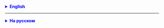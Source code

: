 <details style="margin-top: 16px">
  <summary style="cursor: pointer; color: blue;"><b>English</b></summary>

# Introduction to OOP

## OOP: what is it?

**OOP** -
this is [paradigm](https://ru.wikipedia.org/wiki/%D0%9F%D0%B0%D1%80%D0%B0%D0%B4%D0%B8%D0%B3%D0%BC%D0%B0_%D0%BF%D1%80%D0%BE%D0%B3%D1%80%D0%B0%D0%BC%D0%BC%D0%B8%D1%80%D0%BE%D0%B2%D0%B0%D0%BD%D0%B8%D1%8F)
programming, based on the representation of a program as a set of interacting **objects**.

- **Object** is a software entity that has its own **state** and **behavior**.
- **The state of an object** is the data it contains.
- **An object's behavior** is the actions it can perform.

**Basic concepts of OOP:** classes, objects, methods, attributes

- **Class** is a **template** that describes the properties and behavior of an object.
- **Object** is an instance of a class that has its own property values and can perform actions,
  described
  methods.
- **Method** is a function that belongs to a class. Describing the behavior of an object, the actions it can perform
- **Class attribute/field** is a variable that belongs to a class. More often called **class field**

Programming is like building objects. Every program consists of many objects and OOP helps us
manage these objects better.

#### Examples of objects from life:

___
**Automobile**

**Object State/Attribute/Class Field**: Macra, model, power, fuel type, color...

**Object Behavior/Method**: For example, a car can drive, refuel, honk, turn, brake...
___
**File**

**Object State/Attribute/Class Field**: Size, type, name, location, creation date, modification date...

**Object Behavior/Method**: Open, change name or location, read, close....

**House**
**Object State/Attribute/Class Field**: address, number of floors, area, number of rooms...

**Property behavior/Method**: build, repair, sell, move in, leave....
___

### More details

**Car**

**Attributes:**

- Brand: a string containing the make of the car.
- Model: a string containing the machine model.
- Year of manufacture: an integer indicating the year of manufacture of the machine.
- Color: a string containing the color of the car.
- Mileage: an integer indicating the vehicle's mileage in kilometers.

**Methods:**

- Drive: a method that makes the car move.
- Turn: A method that makes the car turn.
- Brake: a method that causes the car to brake.
- Park: a method that forces the car to park.
- Refuel: a method that refills the car with fuel.
- Repair: a method that repairs a machine.

___

### There are four basic principles in OOP:

1. **ENCAPSULATION**
2. **INHERITANCE**
3. **POLYMORPHISM**
4. **ABSTRACTION**

**Today we will focus on encapsulation.**

# Encapsulation

## What is encapsulation?

**Encapsulation** is the combination of data and methods in one class.

**Encapsulation** is one of the key principles of OOP, which allows you to hide the implementation details of an object
and provide
only the necessary interface to interact with it. It's like wrapping a gift - you only see the outside, but
don't know what's inside.

## Access modifiers

In Java, to implement encapsulation, we use access modifiers. There are three main modifiers
access: `public`, `private` and `protected`.

- `public` is as if you gave everyone access to your gift.
- `private` is like locking a gift in a safe and giving access only to you.
- `protected` is a gift that you give only to your family and friends. (we'll look at it in more detail later)

## Getters and setters (Getters/Setters)

Getters and setters are methods that allow you to manipulate the data of an object while respecting encapsulation.

- **Getters** are methods that allow you to get the data values of an object. With their help, like through a window in
  a bank,
  you can view the balance in your account.
- **Setters** are methods that allow you to set the values of an object's data. They are like a way to deposit or
  withdraw
  money from the account.
- **Getters and setters** must be accessible to everyone, i.e. have access modifier `public`

## Constructor

Besides getters and setters, another important aspect of encapsulation is constructors. The constructor is special
a method that is executed when an object of a class is created.

It is used to set the initial values of an object. For example, if we have a class "User", the constructor
can initialize the username and password when it is created.

## The this keyword in Java

**this** is a keyword in Java that is used inside class methods to refer to the current object.

It means that we are accessing the attributes or methods of the object in which the code is running.

**this** can be used to resolve naming conflicts between method arguments and class fields if they have the same name.

___

## An example of a class/template that describes a planet.

The planet has the attributes name `name` and size `size`

This template allows you to set the values of all attributes when it is initialized, and we can also **change** the
values via `setters` and **get** their values via `getters`

**Example:**

````java

public class Planet { // class describing the planet, planet template

    // class fields
    private String name; // planet name
    private long size; // planet size


    public Planet(String name, long size) { // constructor for setting the values of class fields when creating a class
        this.name = name; // setting the value for the name class field
        this.size = size; // setting the value for the size class field
    }

    // setter for the name field
    public void setName(String name) {
        this.name = name; // setting/changing the value for the name class field
    }

    // getter for the name field
    public String getName() {
        return this.name; // return the value of the name class field
    }

    // setter for the size field
    public void setSize(long size) {
        this.size = size; // setting/changing the value for the size class field
    }


    // getter for the name field
    public long getSize() {
        return this.size; // return the value of the size class field
    }
}

````

- now if someone decides to change the name of the planet, he can do this by calling the `setName` method with the new
  name
- the same with size, for example, if the size of the planet was initially calculated incorrectly. Only to change the
  size you need to call the `setSize` method and specify the desired size
- to access the current values of the name (`name`) and size (`size`) of the planet you need to use getters. For
  name `getName`, for size `getSize`

### Creating a Class (capsule)

**Objects** of a class are created using a **constructor** (standard class method), field values are set and/or
are changed using setters (these are standard class methods), field values are accessible using getters (these are
standard
class methods).

- Step 1: Create fields
  -- determine the list of variables and their types, make decisions about the values of modifiers
  --- public or private

-- when writing code, we go in the opposite direction, first we write:
--- modifier
--- then the variable type
--- then the variable name

- Step 2: Define Methods

-- standard methods:

--- constructor (allows you to create objects, instances of a class)
--- getters (allows you to get the values of an object's fields)
--- setters (allows you to set the values of object fields)
--- additional methods

**Example:** Car: - new data TYPE(!!!)

- **brand** - String brand
- **color** - String color
- **engine power** - double
- **fuel type** - String fuelType which includes all the listed fields.

**example of creating an object of type Car**

````java
public class Main {
    public static void main(String[] args) {
        // the new keyword is used to create objects
        // when creating an object, you need to determine its type. In your case it is the Car type (Car bmw)
        // initialization of the object, after the "=" sign new Car("BMW", "Black", 250, "disel");
        // when initializing an object, the constructor of the Car class is called with attributes in brackets ("BMW", "Black", 250, "disel")
        Car bmw = new Car("BMW", "Black", 250, "disel"); // creating an object of type Car

        // our car has the following values:
        // brand - "BMW"
        // color - "Black"
        // engine power - "250"
        // fuel type - "disel"

        // great, now you need to refuel the car and you can go on vacation!
    }
}
````

</details>

<hr>

<details style="margin-top: 16px">
  <summary style="cursor: pointer; color: blue;"><b>На русском</b></summary>

# Введение в ООП

## ООП: что это такое?

**ООП** -
это [парадигма](https://ru.wikipedia.org/wiki/%D0%9F%D0%B0%D1%80%D0%B0%D0%B4%D0%B8%D0%B3%D0%BC%D0%B0_%D0%BF%D1%80%D0%BE%D0%B3%D1%80%D0%B0%D0%BC%D0%BC%D0%B8%D1%80%D0%BE%D0%B2%D0%B0%D0%BD%D0%B8%D1%8F)
программирования, основанная на представлении программы как совокупности взаимодействующих **объектов**.

- **Объект** - это программная сущность, которая имеет свое **состояние** и **поведение**.
- **Состояние объекта** - это данные, которые он содержит.
- **Поведение объекта** - это действия, которые он может выполнять.

**Основные понятия ООП:** классы, объекты, методы, атрибуты

- **Класс** - это **шаблон**, описывающий свойства и поведение объекта.
- **Объект** - это экземпляр класса, который имеет свои собственные значения свойств и может выполнять действия,
  описанные
  методами.
- **Метод** - это функция, принадлежащая классу. Описывающее поведение объекта, действия, которые он может выполнять
- **Атрибут/поле класса** - это переменная, принадлежащая классу. Чаще называют **полем класса**

Программирование - это как строительство объектов. Каждая программа состоит из множества объектов, и ООП помогает нам
лучше управлять этими объектами.

#### Примеры объектов из жизни:

___
**Автомобиль**

**Состояние объекта/Атрибут/поле класса**: Макра, модель, мощность, тип топлива, цвет ...

**Поведение объекта/Метод**: К примеру автомобиль может ехать, заправляться, сигналить, поворачивать, тормозить ...
___
**Файл**

**Состояние объекта/Атрибут/поле класса**: Размер, тип, имя, расположение, дата создания, дата изменения ...

**Поведение объекта/Метод**: Открыть, изменить имя или раположение, прочитать, закрыть ....

**Дом**
**Состояние объекта/Атрибут/поле класса**: адрес, количество этажей, площадь, количество комнат ...

**Поведение объекта/Метод**: построить, отремонтировать, продать, заселить, покинуть ....
___

### Более подробнее

**Машина**

**Атрибуты:**

- Марка: строка, содержащая марку машины.
- Модель: строка, содержащая модель машины.
- Год выпуска: целое число, указывающее год выпуска машины.
- Цвет: строка, содержащая цвет машины.
- Пробег: целое число, указывающее пробег машины в километрах.

**Методы:**

- Ехать: метод, который заставляет машину двигаться.
- Поворачивать: метод, который заставляет машину поворачивать.
- Тормозить: метод, который заставляет машину тормозить.
- Парковаться: метод, который заставляет машину парковаться.
- Заправляться: метод, который заправляет машину топливом.
- Ремонтировать: метод, который ремонтирует машину.

___

### В ООП есть четыре основных принципа:

1. **ИНКАПСУЛЯЦИЯ**
2. **НАСЛЕДОВАНИЕ**
3. **ПОЛИМОРФИЗМ**
4. **АБСТРАКЦИЯ**

**Сегодня мы сосредоточимся на инкапсуляции.**

# Инкапсуляция

## Что такое инкапсуляция?

**Инкапсуляция** - это объединение данных и методов в одном классе.

**Инкапсуляция** - это один из ключевых принципов ООП, который позволяет скрыть детали реализации объекта и предоставить
только необходимый интерфейс для взаимодействия с ним. Это подобно упаковке подарка - вы видите только внешний вид, но
не знаете, что внутри, но можете узнать что внутри и действовать через методы.

## Модификаторы доступа

В Java, для реализации инкапсуляции, мы используем модификаторы доступа. Есть три основных модификатора
доступа: `public`, `private` и `protected`.

- `public` - это, как если бы вы дали всем доступ к вашему подарку.
- `private` - это как запереть подарок в сейфе и дать доступ только вам.
- `protected` - это подарок, который вы даете только своей семье и друзьям. _(более подробнее рассмотрим позже)_

## Геттеры и сеттеры (Getters/Setters)

Геттеры и сеттеры - это методы, которые позволяют управлять данными объекта, соблюдая инкапсуляцию.

- **Геттеры** - это методы, которые позволяют получать значения данных объекта. С помощью них, как через окно в банке,
  можно посмотреть баланс на вашем счету.
- **Сеттеры** - это методы, которые позволяют устанавливать значения данных объекта. Они как способ внести или снять
  деньги со счета.
- **Геттеры и сеттеры** должны быть доступны всем, т.е. иметь модификатор доступа `public`

## Конструктор

Помимо геттеров и сеттеров, есть еще один важный аспект инкапсуляции - это конструкторы. Конструктор - это специальный
метод, который выполняется при создании объекта класса.

Он используется для установки начальных значений объекта. Например, если у нас есть класс "Пользователь", конструктор
может инициализировать имя и пароль пользователя при его создании.

## Ключевое слово this в Java

**this** - это ключевое слово в Java, которое используется внутри методов класса для ссылки на текущий объект.

Оно обозначает, что мы обращаемся к атрибутам или методам объекта, в котором выполняется данный код.

**this** может быть использовано для разрешения конфликта имён между аргументами метода и полями класса, если они имеют
одинаковые имена.

___

## Пример класса/шаблона который описывает планету.

У планеты есть атрибуты название `name` и размер `size`

Данный шаблон позволяет установить значения всех атрибутов при его инициализации, а так же мы можем **изменить**
значения через `setters` и **получить** их значения через `getters`

**Пример:**

````java

public class Planet { // класс описывающий планету, шаблон планеты

    // поля класса
    private String name;  // имя планеты
    private long size;    // размер планеты


    public Planet(String name, long size) { // конструтор для установки значений полей класса при создании класса
        this.name = name;   // установка значения для поля класса name
        this.size = size;   // установка значения для поля класса size
    }

    // сеттер для поля name
    public void setName(String name) {
        this.name = name;       // установка/изменение значения для поля класса name
    }

    // геттер для поля name
    public String getName() {
        return this.name;      // вернуть значение поля класса name
    }

    // сеттер для поля size
    public void setSize(long size) {
        this.size = size;       // установка/изменение значения для поля класса size
    }


    // геттер для поля name
    public long getSize() {
        return this.size;     // вернуть значение поля класса size
    }
}

````

- теперь если кто то решит изменить имя планеты, он может сделать это вызвав метод `setName` это с новым именем
- так же и с размером, к примеру если изначально размер планеты был не верно расчитан. Только для изменения размера
  нужно вызвать метод `setSize` и указать нужный размер
- для доступа к текущим значениям имени (`name`) и размеру (`size`) планеты нужно использовать getters. Для
  имени `getName`, для размера `getSize`

### Создание Класса (капсулы)

**Объекты** класса создают с помощью **конструктора** (стандартного метода класса), значения полей устанавливают и/или
изменяются с помощью сеттеров (это стандартные методы класса), значения полей доступны с помощью геттеров (это
стандартные
методы класса).

- Шаг 1: создание полей
  - определяем перечень переменных и их типов, принимаем решения о значениях модификаторов
    - public или private
  - при написании кода идем в обратном направлении, сначала пишем:
    - модификатор
    - потом тип переменной
    - потом имя переменной
- Шаг 2: определение методов
  - стандартные методы:
    - конструктор (позволяет создавать объекты, экземпляры класса)
    - геттеры (позволяет получить значения полей объекта)
    - сеттеры (позволяет установить значения полей объекта)
    - дополнительные методы

**Пример:** Автомобиль (Car): - новый ТИП данных(!!!)

- **марка** - String brand
- **цвет** - String color
- **мощность двигателя** - double
- **тип топлива** - String fuelType который включает в себя все перечисленные поля.

**пример создания объекта типа Car**

````java
public class Main {
    public static void main(String[] args) {
        // для создания объектов используется ключевое слово new
        // при создании объекта необходимо определить его тип. В вашем случае это тип Car (Car bmw)
        // инициализация объекта, после знака "=" new Car("BMW", "Black", 250, "disel");
        // при инициализации объекта вызывается конструктор класса Car с атрибутами в скобках ("BMW", "Black", 250, "disel")
        Car bmw = new Car("BMW", "Black", 250, "disel"); // создание объекта типа Car

        //  нашему автомобилу установленны значения:
        //  марка - "BMW"
        //  цвет - "Black"
        //  мощность двигателя - "250"
        //  тип топлива - "disel"

        // прекрасно, теперь нужно заправить автомобиль и можно ехать в отпуск!
    }
}
````

</details>
